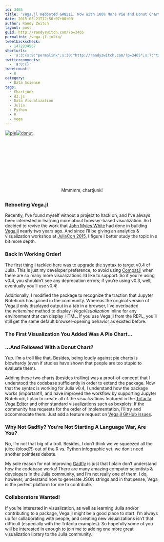 ```yaml
---
id: 3465
title: 'Vega.jl Rebooted &#8211; Now with 100% More Pie and Donut Charts!'
date: 2015-05-21T12:56:07+00:00
author: Randy Zwitch
layout: post
guid: http://randyzwitch.com/?p=3465
permalink: /vega-jl-julia/
tweetbackscheck:
  - 1472934567
shorturls:
  - 'a:3:{s:9:"permalink";s:30:"http://randyzwitch.com/?p=3465";s:7:"tinyurl";s:26:"http://tinyurl.com/l9pcqd4";s:4:"isgd";s:19:"http://is.gd/yHoCJO";}'
twittercomments:
  - 'a:0:{}'
tweetcount:
  - 0
category:
  - Data Science
tags:
  - Chartjunk
  - d3.js
  - Data Visualization
  - Julia
  - Python
  - R
  - Vega
---
```

[<img class=" size-medium wp-image-3466 alignleft" src="http://i2.wp.com/randyzwitch.com/wp-content/uploads/2015/05/pie-300x251.png?fit=300%2C251" alt="pie" srcset="http://i1.wp.com/randyzwitch.com/wp-content/uploads/2015/05/pie.png?resize=300%2C251 300w, http://i1.wp.com/randyzwitch.com/wp-content/uploads/2015/05/pie.png?resize=150%2C125 150w, http://i1.wp.com/randyzwitch.com/wp-content/uploads/2015/05/pie.png?w=610 610w" sizes="(max-width: 300px) 100vw, 300px" data-recalc-dims="1" />](http://i1.wp.com/randyzwitch.com/wp-content/uploads/2015/05/pie.png)[<img class=" size-full wp-image-3467 alignright" src="http://i2.wp.com/randyzwitch.com/wp-content/uploads/2015/05/donut-e1432224478621.png?fit=294%2C251" alt="donut" data-recalc-dims="1" />](http://i2.wp.com/randyzwitch.com/wp-content/uploads/2015/05/donut-e1432224478621.png)

&nbsp;

&nbsp;

&nbsp;

&nbsp;

&nbsp;

<p style="text-align: center;">
  Mmmmm, chartjunk!
</p>

##

### Rebooting Vega.jl

Recently, I&#8217;ve found myself without a project to hack on, and I&#8217;ve always been interested in learning more about browser-based visualization. So I decided to revive the work that <a href="https://github.com/johnmyleswhite" target="_blank">John Myles White</a> had done in building [Vega.jl](https://github.com/johnmyleswhite/Vega.jl) nearly two years ago. And since I&#8217;ll be giving an analytics & visualization workshop at <a href="http://juliacon.org/" target="_blank">JuliaCon 2015</a>, I figure I better study the topic in a bit more depth.

### Back In Working Order!

The first thing I tackled here was to upgrade the syntax to target v0.4 of Julia. This is just my developer preference, to avoid using <a href="https://github.com/JuliaLang/Compat.jl" target="_blank">Compat.jl</a> when there are so many more visualizations I&#8217;d like to support. So if you&#8217;re using v0.4, you shouldn&#8217;t see any deprecation errors; if you&#8217;re using v0.3, well, eventually you&#8217;ll use v0.4!

Additionally, I modified the package to recognize the traction that Jupyter Notebook has gained in the community. Whereas the original version of Vega.jl only displayed output in a tab in a browser, I&#8217;ve overloaded the _writemime_ method to display _:VegaVisualization_ inline for any environment that can display HTML. If you use Vega.jl from the REPL, you&#8217;ll still get the same default browser-opening behavior as existed before.

### The First Visualization You Added Was A Pie Chart&#8230;

### &#8230;And Followed With a Donut Chart?

Yup. I&#8217;m a troll like that. Besides, being loudly against pie charts is blowhardy (even if studies have shown that people are too stupid to evaluate them).

Adding these two charts (besides trolling) was a proof-of-concept that I understood the codebase sufficiently in order to extend the package. Now that the syntax is working for Julia v0.4, I understand how the package works (important!), and have improved the workflow by supporting Jupyter Notebook, I plan to create all of the visualizations featured in the <a href="http://trifacta.github.io/vega/editor/" target="_blank">Trifacta Vega Editor</a> and other standard visualizations such as boxplots. If the community has requests for the order of implementation, I&#8217;ll try and accommodate them. Just add a feature request on <a href="https://github.com/johnmyleswhite/Vega.jl/issues" target="_blank">Vega.jl GitHub issues</a>.





### Why Not Gadfly? You&#8217;re Not Starting A Language War, Are You?

No, I&#8217;m not that big of a troll. Besides, I don&#8217;t think we&#8217;ve squeezed all the juice (blood?!) out of the <a href="http://blog.datacamp.com/r-or-python-for-data-analysis/" target="_blank">R vs. Python infographic</a> yet, we don&#8217;t need another pointless debate.

My sole reason for not improving <a href="http://dcjones.github.io/Gadfly.jl/" target="_blank">Gadfly</a> is just that I plain don&#8217;t understand how the codebase works! There are many amazing computer scientists & developers in the Julia community, and I&#8217;m not really one of them. I do, however, understand how to generate JSON strings and in that sense, Vega is the perfect platform for me to contribute.

### Collaborators Wanted!

If you&#8217;re interested in visualization, as well as learning Julia and/or contributing to a package, Vega.jl might be a good place to start. I&#8217;m always up for collaborating with people, and creating new visualizations isn&#8217;t that difficult (especially with the Trifacta examples). So hopefully some of you will be interested in enough to join me to adding one more great visualization library to the Julia community.
